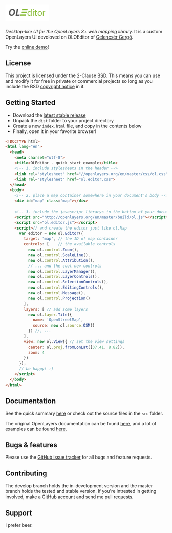 # [![OLEditor](res/logo.png "OLEditor")](http://github.com/programmerg/ol3editor)
_Desktop-like UI for the OpenLayers 3+ web mapping library._
 It is a custom OpenLayers UI devoloved on OLOEditor of [Gelencsér Gergő](https://github.com/programmerg).

Try the [online demo](http://programmerg.github.io/ol3editor)!

## License
This project is licensed under the 2-Clause BSD. This means you can use and modify it for free in private or commercial projects so long as you include the BSD [copyright notice](LICENSE) in it.

## Getting Started
- Download the [latest stable release](http://github.com/programmerg/ol3editor/archive/master.zip)
- Unpack the `dist` folder to your project directory
- Create a new `index.html` file, and copy in the contents below
- Finally, open it in your favorite browser!

```html
<!DOCTYPE html>
<html lang="en">
  <head>
    <meta charset="utf-8">
    <title>OLEditor - quick start example</title>
    <!-- 1. include stylesheets in the header -->
    <link rel="stylesheet" href="//openlayers.org/en/master/css/ol.css">
    <link rel="stylesheet" href="ol.editor.css">
  </head>
  <body>
    <!-- 2. place a map container somewhere in your document's body -->
    <div id="map" class="map"></div>
    
    <!-- 3. include the javascript librarys in the bottom of your document -->
    <script src="http://openlayers.org/en/master/build/ol.js"></script>
    <script src="ol.editor.js"></script>
    <script>// and create the editor just like ol.Map
      var editor = new ol.Editor({
        target: 'map', // the ID of map container
        controls: [    // the available controls
          new ol.control.Zoom(),
          new ol.control.ScaleLine(),
          new ol.control.Attribution(),
          // ... and the cool new controls
          new ol.control.LayerManager(),
          new ol.control.LayerControls(),
          new ol.control.SelectionControls(),
          new ol.control.EditingControls(),
          new ol.control.Message(),
          new ol.control.Projection()
        ],
        layers: [ // add some layers
          new ol.layer.Tile({
            name: 'OpenStreetMap',
            source: new ol.source.OSM()
          }) //, ...
        ],
        view: new ol.View({ // set the view settings
          center: ol.proj.fromLonLat([37.41, 8.82]),
          zoom: 4
        })
      });
      // be happy! :)
    </script>
  </body>
</html>
```

## Documentation
See the quick summary [here](APIDOC.md) or check out the source files in the `src` folder.

The original OpenLayers documentation can be found [here](http://openlayers.org/en/master/apidoc/), and a lot of examples can be found [here](http://openlayers.org/en/master/examples/).

## Bugs & features
Please use the [GitHub issue tracker](https://github.com/programmerg/ol3ditor/issues) for all bugs and feature requests.

## Contributing
The develop branch holds the in-development version and the master branch holds the tested and stable version. If you're intrested in getting involved, make a GitHub account and send me pull requests.

## Support
I prefer beer.

